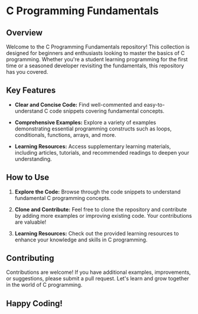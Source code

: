 # C Programming Fundamentals

## Overview

Welcome to the C Programming Fundamentals repository! This collection is designed for beginners and enthusiasts looking to master the basics of C programming. Whether you're a student learning programming for the first time or a seasoned developer revisiting the fundamentals, this repository has you covered.

## Key Features

- **Clear and Concise Code:** Find well-commented and easy-to-understand C code snippets covering fundamental concepts.

- **Comprehensive Examples:** Explore a variety of examples demonstrating essential programming constructs such as loops, conditionals, functions, arrays, and more.

- **Learning Resources:** Access supplementary learning materials, including articles, tutorials, and recommended readings to deepen your understanding.

## How to Use

1. **Explore the Code:** Browse through the code snippets to understand fundamental C programming concepts.
  
2. **Clone and Contribute:** Feel free to clone the repository and contribute by adding more examples or improving existing code. Your contributions are valuable!

3. **Learning Resources:** Check out the provided learning resources to enhance your knowledge and skills in C programming.

## Contributing

Contributions are welcome! If you have additional examples, improvements, or suggestions, please submit a pull request. Let's learn and grow together in the world of C programming.

## Happy Coding!
